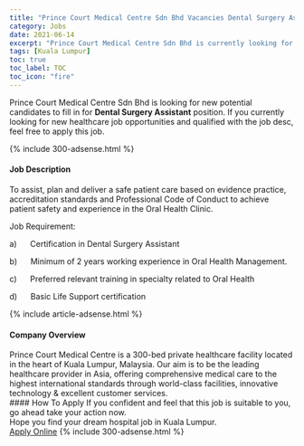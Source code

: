 ```yaml
---
title: "Prince Court Medical Centre Sdn Bhd Vacancies Dental Surgery Assistant" 
category: Jobs 
date: 2021-06-14 
excerpt: "Prince Court Medical Centre Sdn Bhd is currently looking for suitable person to fill in the Dental Surgery Assistant which positioned at Kuala Lumpur" 
tags: [Kuala Lumpur] 
toc: true 
toc_label: TOC 
toc_icon: "fire" 
--- 
```


<p>Prince Court Medical Centre Sdn Bhd is looking for new potential candidates to fill in for <b>Dental Surgery Assistant</b> position. If you currently looking for new healthcare job opportunities and qualified with the job desc, feel free to apply this job.
</p>{% include 300-adsense.html %} 
<div><div><h4>Job Description</h4></div><div><div><span><div><p>To assist, plan and deliver a safe patient care based on evidence practice, accreditation standards and Professional Code of Conduct to achieve patient safety and experience in the Oral Health Clinic.&#160;&#160;</p><p>Job Requirement:</p><p><span>a)&#160;&#160;&#160;&#160;&#160;&#160;Certification in Dental Surgery Assistant</span></p><p><span>b)&#160;&#160;&#160;&#160;&#160;&#160;Minimum of 2 years working experience in Oral Health Management.</span></p><p><span>c)&#160;&#160;&#160;&#160;&#160;&#160;Preferred relevant training in specialty related to Oral Health</span></p><p><span>d)&#160;&#160;&#160;&#160;&#160;&#160;Basic Life Support certification</span></p></div></span></div></div></div> 
{% include article-adsense.html %} 
<div><div><h4>Company Overview</h4></div><div><div><span><div><div>Prince Court Medical Centre is a 300-bed private healthcare facility located in the heart of Kuala Lumpur, Malaysia. Our aim is to be the leading healthcare provider in Asia, offering comprehensive medical care to the highest international standards through world-class facilities, innovative technology &amp; excellent customer services.</div></div></span></div></div></div> 
#### How To Apply 
If you confident and feel that this job is suitable to you, go ahead take your action now. <br/> 
Hope you find your dream hospital job in Kuala Lumpur. <br/> 
<a href="https://www.jobstreet.com.my/en/job/dental-surgery-assistant-4590343?jobId=jobstreet-my-job-4590343" class="btn btn--warning" target="_blank" rel="nofollow noopenner">Apply Online</a> 
{% include 300-adsense.html %} 